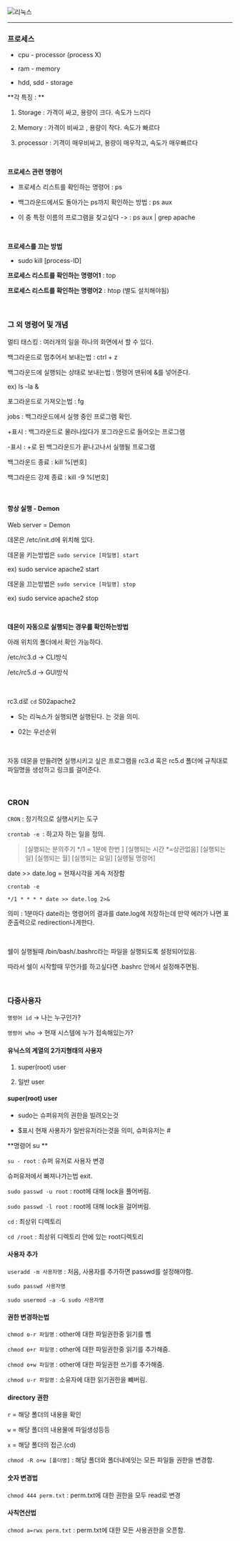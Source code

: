 ![리눅스](https://t1.daumcdn.net/cfile/tistory/9923B0495D66434618)

---

### 프로세스

- cpu - processor (process X)

- ram - memory

- hdd, sdd - storage

**각 특징 : **

1. Storage : 가격이 싸고, 용량이 크다. 속도가 느리다 

2. Memory : 가격이 비싸고 , 용량이 작다. 속도가 빠르다 

3. processor : 기격이 매우비싸고, 용량이 매우작고, 속도가 매우빠르다

 <br/>

**프로세스 관련 명령어**

- 프로세스 리스트를 확인하는 명령어 : ps

- 백그라운드에서도 돌아가는 ps까지 확인하는 방법 : ps aux

- 이 중 특정 이름의 프로그램을 찾고싶다 -> : ps aux | grep apache

 <br/>

**프로세스를 끄는 방법**

- sudo kill [process-ID]

**프로세스 리스트를 확인하는 명령어1** : top

**프로세스 리스트를 확인하는 명령어2** : htop (별도 설치해야됨) 

<br/>

### 그 외 명령어 및 개념

멀티 태스킹 : 여러개의 일을 하나의 화면에서 할 수 있다.

백그라운드로 멈추어서 보내는법 : ctrl + z 

백그라운드에 실행되는 상태로 보내는법 : 명령어 맨뒤에 &를 넣어준다.

ex) ls -la &

포그라운드로 가져오는법 : fg

jobs : 백그라운드에서 실행 중인 프로그램 확인.

+표시 : 백그라운드로 물러나있다가 포그라운드로 들어오는 프로그램

-표시 : +로 된 백그라운드가 끝나고나서 실행될 프로그램

백그라운드 종료 : kill %[번호]

백그라운드 강제 종료 : kill -9 %[번호]

 <br/>

#### 항상 실행 - Demon

Web server = Demon

데몬은 /etc/init.d에 위치해 있다.

데몬을 키는방법은 `sudo service [파일명] start`

ex) sudo service apache2 start

데몬을 끄는방법은 `sudo service [파일명] stop`

ex) sudo service apache2 stop

 <br/>

**데몬이 자동으로 실행되는 경우를 확인하는방법**

아래 위치의 폴더에서 확인 가능하다.

/etc/rc3.d -> CLI방식

/etc/rc5.d -> GUI방식

 <br/>

rc3.d로 `cd` S02apache2 

- S는 리눅스가 실행되면 실행된다. 는 것을 의미.

- 02는 우선순위

 <br/>

자동 데몬을 만들려면 실행시키고 싶은 프로그램을 rc3.d 혹은 rc5.d 폴더에 규칙대로 파일명을 생성하고 링크를 걸어준다.

 <br/>

 

### CRON

`CRON` : 정기적으로 실행시키는 도구

`crontab -e `: 하고자 하는 일을 정의.

> [실행되는 분의주기 */1 = 1분에 한번 ] [실행되는 시간 *=상관없음] [실행되는 일] [실행되는 월] [실행되는 요일] [실행될 명령어] 

date >> date.log = 현재시각을 게속 저장함

`crontab -e `

`*/1 * * * * date >> date.log 2>&`

의미 :  1분마다 date라는 명령어의 결과를 date.log에 저장하는데  만약 에러가 나면 표준출력으로 redirection나게한다. 

 <br/>

쉘이 실행될때  /bin/bash/.bashrc라는 파일을 실행되도록 설정되어있음.

따라서 쉘이 시작할때 무언가를 하고싶다면 .bashrc 안에서 설정해주면됨.

 <br/>

### 다중사용자

`명령어 id` -> 나는 누구인가?

`명령어 who` -> 현재 시스템에 누가 접속해있는가?

 

#### 유닉스의 계열의 2가지형태의 사용자

1. super(root) user

2. 일반 user

 

#### super(root) user

- sudo는 슈퍼유저의 권한을 빌려오는것

- $표시 현재 사용자가 일반유저라는것을 의미, 슈퍼유저는 #

 

**명령어 su **

`su - root` : 슈퍼 유저로 사용자 변경

슈퍼유저에서 빠져나가는법 exit.

 

`sudo passwd -u root` : root에 대해 lock을 풀어버림.

`sudo passwd -l root` :  root에 대해 lock을 걸어버림.

 

`cd`  : 최상위 디렉토리

`cd /root` : 최상위 디렉토리 안에 있는 root디렉토리

 

#### 사용자 추가

`useradd -m 사용자명` : 처음, 사용자를 추가하면 passwd를 설정해야함.

`sudo passwd 사용자명`

`sudo usermod -a -G sudo 사용자명`

 

#### 권한 변경하는법

`chmod o-r 파일명` : other에 대한 파일권한중 읽기를 뼴

`chmod o+r 파일명` : other에 대한 파일권한중 읽기를 추가해줌.

`chmod o+w 파일명` : other에 대한 파일권한 쓰기를 추가해줌.

`chmod u-r 파일명` : 소유자에 대한 읽기권한을 뺴버림.

 

#### directory 권한

`r` = 해당 폴더의 내용을 확인

`w` = 해당 폴더의 내용물에 파일생성등등

`x` = 해당 폴더의 접근.(cd)

 

`chmod -R o+w [폴더명]` : 해당 폴더와 폴더내에잇는 모든 파일들 권한을 변경함.

 

#### 숫자 변경법

`chmod 444 perm.txt` : perm.txt에 대한 권한을 모두 read로 변경

 

#### 사칙연산법

`chmod a=rwx perm.txt` : perm.txt에 대한 모든 사용권한을 오픈함.

